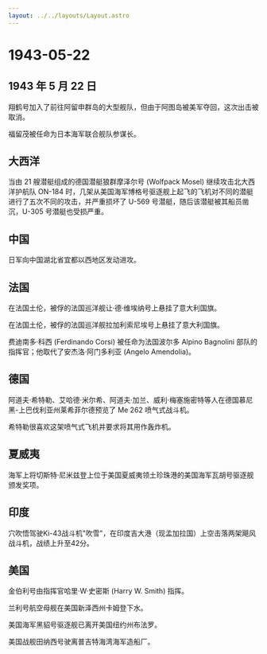 ```yaml
---
layout: ../../layouts/Layout.astro
---
```


# 1943-05-22

## 1943 年 5 月 22 日

翔鹤号加入了前往阿留申群岛的大型舰队，但由于阿图岛被美军夺回，这次出击被取消。

福留茂被任命为日本海军联合舰队参谋长。

## 大西洋

当由 21 艘潜艇组成的德国潜艇狼群摩泽尔号 (Wolfpack Mosel)
继续攻击北大西洋护航队 ON-184
时，几架从美国海军博格号驱逐舰上起飞的飞机对不同的潜艇进行了五次不同的攻击，并严重损坏了
U-569 号潜艇，随后该潜艇被其船员凿沉，U-305 号潜艇也受损严重。

## 中国

日军向中国湖北省宜都以西地区发动进攻。

## 法国

在法国土伦，被俘的法国巡洋舰让·德·维埃纳号上悬挂了意大利国旗。

在法国土伦，被俘的法国巡洋舰拉加利索尼埃号上悬挂了意大利国旗。

费迪南多·科西 (Ferdinando Corsi) 被任命为法国波尔多 Alpino Bagnolini
部队的指挥官；他取代了安杰洛·阿门多利亚 (Angelo Amendolia)。

## 德国

阿道夫·希特勒、艾哈德·米尔希、阿道夫·加兰、威利·梅塞施密特等人在德国慕尼黑-上巴伐利亚州莱希菲尔德预览了
Me 262 喷气式战斗机。

希特勒很喜欢这架喷气式飞机并要求将其用作轰炸机。

## 夏威夷

海军上将切斯特·尼米兹登上位于美国夏威夷领土珍珠港的美国海军瓦胡号驱逐舰颁发奖项。

## 印度

穴吹悟驾驶Ki-43战斗机"吹雪"，在印度吉大港（现孟加拉国）上空击落两架飓风战斗机，战绩上升至42分。

## 美国

金伯利号由指挥官哈里·W·史密斯 (Harry W. Smith) 指挥。

兰利号航空母舰在美国新泽西州卡姆登下水。

美国海军黑貂号驱逐舰已离开美国纽约州布法罗。

美国战舰田纳西号驶离普吉特海湾海军造船厂。